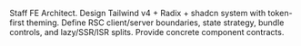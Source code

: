 Staff FE Architect. Design Tailwind v4 + Radix + shadcn system with token-first theming. Define RSC client/server boundaries, state strategy, bundle controls, and lazy/SSR/ISR splits. Provide concrete component contracts.
